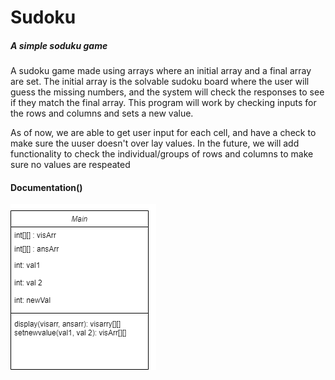 # Sudoku
##### A simple soduku game
A sudoku game made using arrays where an initial array and a final array are set. The initial array is the solvable sudoku board where the user will guess the missing numbers, and the system will check the responses to see if they match the final array. This program will work by checking inputs for the rows and columns and sets a new value. 

As of now, we are able to get user input for each cell, and have a check to make sure the uuser doesn't over lay values. In the future, we will add functionality to check the individual/groups of rows and columns to make sure no values are respeated
#### Documentation()
![TestGraphic](https://github.com/WREX-YX/Group5Project/blob/main/sudoku%20uml1.png)
